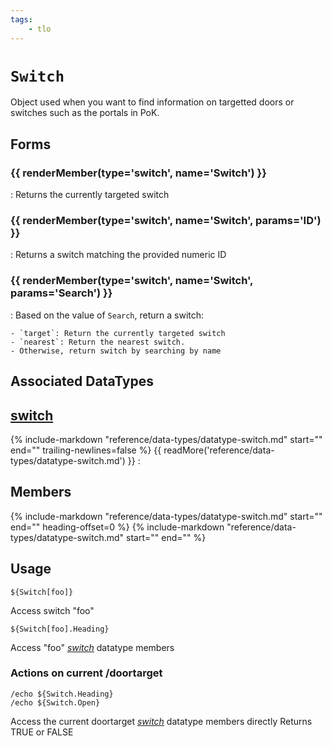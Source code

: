 ```yaml
---
tags:
    - tlo
---
```

# `Switch`

<!--tlo-desc-start-->
Object used when you want to find information on targetted doors or switches such as the portals in PoK.
<!--tlo-desc-end-->
## Forms
<!--tlo-forms-start-->
### {{ renderMember(type='switch', name='Switch') }}

:   Returns the currently targeted switch

### {{ renderMember(type='switch', name='Switch', params='ID') }}

:   Returns a switch matching the provided numeric ID

### {{ renderMember(type='switch', name='Switch', params='Search') }}

:   Based on the value of `Search`, return a switch:

    - `target`: Return the currently targeted switch
    - `nearest`: Return the nearest switch.
    - Otherwise, return switch by searching by name
<!--tlo-forms-end-->

## Associated DataTypes
<!--tlo-datatypes-start-->
## [switch](../data-types/datatype-switch.md)
{%
  include-markdown "reference/data-types/datatype-switch.md"
  start="<!--dt-desc-start-->"
  end="<!--dt-desc-end-->"
  trailing-newlines=false
%} {{ readMore('reference/data-types/datatype-switch.md') }}
:    <h2>Members</h2>
    {%
    include-markdown "reference/data-types/datatype-switch.md"
    start="<!--dt-members-start-->"
    end="<!--dt-members-end-->"
    heading-offset=0
    %}
    {%
    include-markdown "reference/data-types/datatype-switch.md"
    start="<!--dt-linkrefs-start-->"
    end="<!--dt-linkrefs-end-->"
    %}
<!--tlo-datatypes-end-->
## Usage

```
${Switch[foo]}
```
Access switch "foo"

```
${Switch[foo].Heading}
```
Access "foo" [_switch_](../data-types/datatype-switch.md) datatype members


### Actions on current /doortarget
```
/echo ${Switch.Heading}
/echo ${Switch.Open}
```

Access the current doortarget [_switch_](../data-types/datatype-switch.md) datatype members directly
Returns TRUE or FALSE

<!--tlo-linkrefs-start-->
[switch]: ../data-types/datatype-switch.md
<!--tlo-linkrefs-end-->
